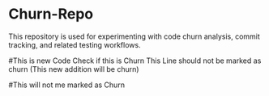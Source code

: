 # Churn-Repo
This repository is used for experimenting with code churn analysis, commit tracking, and related testing workflows.

#This is new Code
Check if this is Churn
This Line should not be marked as churn (This new addition will be churn)

#This will not me marked as Churn
